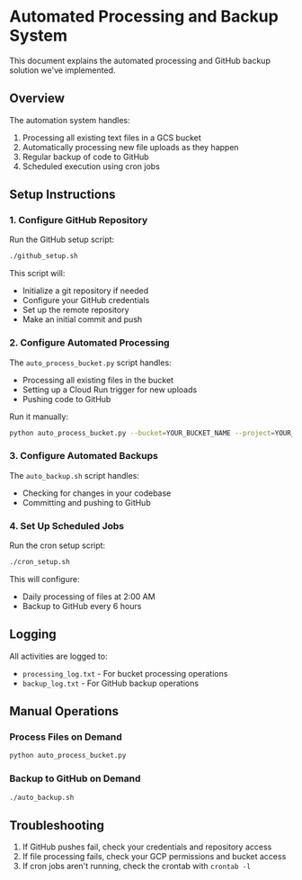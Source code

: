 # Automated Processing and Backup System

This document explains the automated processing and GitHub backup solution we've implemented.

## Overview

The automation system handles:
1. Processing all existing text files in a GCS bucket
2. Automatically processing new file uploads as they happen
3. Regular backup of code to GitHub
4. Scheduled execution using cron jobs

## Setup Instructions

### 1. Configure GitHub Repository

Run the GitHub setup script:
```bash
./github_setup.sh
```

This script will:
- Initialize a git repository if needed
- Configure your GitHub credentials
- Set up the remote repository
- Make an initial commit and push

### 2. Configure Automated Processing

The `auto_process_bucket.py` script handles:
- Processing all existing files in the bucket
- Setting up a Cloud Run trigger for new uploads
- Pushing code to GitHub

Run it manually:
```bash
python auto_process_bucket.py --bucket=YOUR_BUCKET_NAME --project=YOUR_PROJECT_ID
```

### 3. Configure Automated Backups

The `auto_backup.sh` script handles:
- Checking for changes in your codebase
- Committing and pushing to GitHub

### 4. Set Up Scheduled Jobs

Run the cron setup script:
```bash
./cron_setup.sh
```

This will configure:
- Daily processing of files at 2:00 AM
- Backup to GitHub every 6 hours

## Logging

All activities are logged to:
- `processing_log.txt` - For bucket processing operations
- `backup_log.txt` - For GitHub backup operations

## Manual Operations

### Process Files on Demand

```bash
python auto_process_bucket.py
```

### Backup to GitHub on Demand

```bash
./auto_backup.sh
```

## Troubleshooting

1. If GitHub pushes fail, check your credentials and repository access
2. If file processing fails, check your GCP permissions and bucket access
3. If cron jobs aren't running, check the crontab with `crontab -l`